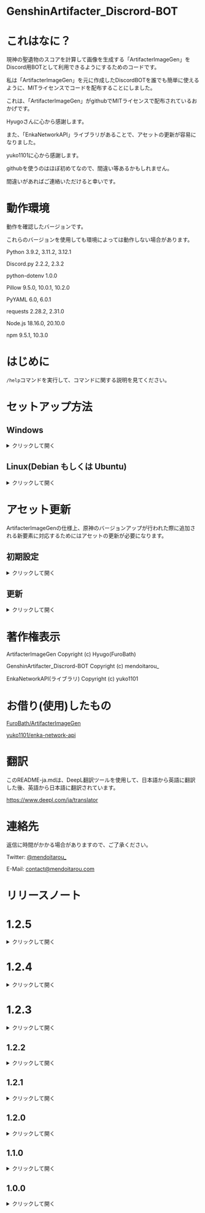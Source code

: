 # GenshinArtifacter_Discrord-BOT

# これはなに？

現神の聖遺物のスコアを計算して画像を生成する「ArtifacterImageGen」をDiscord用BOTとして利用できるようにするためのコードです。

私は「ArtifacterImageGen」を元に作成したDiscordBOTを誰でも簡単に使えるように、MITライセンスでコードを配布することにしました。

これは、「ArtifacterImageGen」がgithubでMITライセンスで配布されているおかげです。

Hyugoさんに心から感謝します。

また、「EnkaNetworkAPI」ライブラリがあることで、アセットの更新が容易になりました。

yuko1101に心から感謝します。

githubを使うのはほぼ初めてなので、間違い等あるかもしれません。

間違いがあればご連絡いただけると幸いです。

# 動作環境

動作を確認したバージョンです。

これらのバージョンを使用しても環境によっては動作しない場合があります。

Python 3.9.2, 3.11.2, 3.12.1

Discord.py 2.2.2, 2.3.2

python-dotenv 1.0.0

Pillow 9.5.0, 10.0.1, 10.2.0

PyYAML 6.0, 6.0.1

requests 2.28.2, 2.31.0

Node.js 18.16.0, 20.10.0

npm 9.5.1, 10.3.0

# はじめに

`/help`コマンドを実行して、コマンドに関する説明を見てください。

# セットアップ方法

## Windows

<details>
<summary>クリックして開く</summary>

編集中...

</details>

## Linux(Debian もしくは Ubuntu)

<details>
<summary>クリックして開く</summary>

### DiscordBOTの作成

DiscordDeveloperPortalにアクセスします。

https://discord.com/developers/applications

「New Application.」をクリックします。

(すでに専用BOTを作成している場合は、トークン生成まで読み飛ばしてください)

BOTの名称を決め、「NAME」欄に入力する。

利用規約とデベロッパーポリシーに同意し、「Create」をクリックします。

「SETTING」の「BOT」タブを選択し、「Add Bot」をクリックします。

確認ダイアログが表示されたら、「Yes, do it!」をクリックします。

(2FAが設定されている場合は、認証してください)。

### トークン生成

「TOKEN」の下にある「Copy」をクリックして、BOTトークンをコピーします。

このトークンをメモ帳などにメモ（ペースト）しておく。

このトークンは、流出しないように注意してください。

### BOTのゲートウェイ設定

「Privileged Gateway Intents」の「PRESENCE INTENT」、「SERVER MEMBERS INTENT」、「MESSAGE CONTENT INTENT」3つすべてをONにします。

変更を保存するには、忘れずに「Save Changes」をクリックしてください。

### ボットによるサーバーへの参加を許可する

メニューから「OAuth2」→「URL Generator」を選択します。

「SCOPES」の「BOT」にチェックを入れ、「BOT PERMISSIONS」を必要なパーミッションに設定します。

(サーバーを所有し、本ボットのコードを信頼している場合は、「Administrator」チェックボックスをチェックしてもよいと思われます。)

「GENERATED URL」欄に表示されたURLをコピーして、コピーしたURLにアクセスします。

ボットを参加させたいサーバーを選択し、「Yes」をクリックします。

認証が正しいことを確認し、認証をクリックします。

hCaptchaの認証をクリアして、BOTをエンカレッジする。

これで、Discord BOTの事前設定は完了です。

### ソースをダウンロード
このリポジトリをgithubからzipファイルでダウンロードするか、GithubCLIなどでcloneしてください。

https://github.com/tarou-software/GenshinArtifacter_Discrord-BOT

(ZIPファイルでダウンロードされた方は、解凍してください。)

ディレクトリ内の「.env」ファイルを開き、「Please Here Your Discord BOT TOKEN」を「Token Generation」でコピーしたBOTトークンに置き換えます。

### Pythonのセットアップ

バージョンの確認コマンドを実行してpythonがインストールされているかを確認します。

```
python3 --version
```

バージョンが表示されたらOKです。

pipをインストールします。

```
sudo apt update
sudo apt install python3-pip
```

pipを使用して、各ライブラリをインストールします。

コマンドは以下のとおりです。

各種ライブラリをインストールします。
```
pip3 install discord.py
```

```
pip3 install python-dotenv
```

```
pip3 install Pillow
```

```
pip3 install pyyaml
```

```
pip3 install requests
```

すべてが正しくインストールされたことを確認してください。

(Pillowのバージョンは必ず9.5.0以上にしてください。ArtifacterImageGenが動作しません。例:8.1.2では動きません。)

### コンフィグを変更する

BOTのソースコードが入っているディレクトリ内に、「config.json」というファイルが存在します。

このファイルはBOTの設定を変更するものです。

**起動前に変更する必要がある箇所がある**ので、テキストエディタなどで開きます。

```
"Administrator_Name" : "Please Enter Your Name",
```

という行の「Please Enter Your Name」をあなたのニックネームに変更してください。

これは、EnkaNetworkのAPIを使用するために**必要な設定です**ので**必ず**行ってください。

また、

```
"BOT_Ver" : ~~~,
```

という項目は**変更しないで**ください。

<details>
<summary>任意の設定</summary>

#### uid_register

```
"uid_register" : true,
```

この項目を変更することで、UIDの登録を可能にするかしないかを設定できます。

- 有効にする場合は、「true」
- 無効にする場合は、「false」

に変更してください。

(初期設定は有効の「true」です。)

#### image_uid_mode

```
"image_uid_mode" : true
```

この項目を変更することで、タイミングによっては別の人の画像が送信されるという事態を回避することができます。

- 有効にする場合は、「true」
- 無効にする場合は、「false」

に変更してください。

(初期設定は有効の「true」です。)

</details>

### BOTを起動する

コマンドプロンプトなどを起動します。

カレントディレクトリをソースディレクトリに変更します。

次のコマンドを実行します。

```
python3 bot_start.py
```

(シェルスクリプトファイルを作成することをお勧めします。）

「Ready! Name:~~」と表示され、Discord上でBOTが正常に動作していることを確認してください。

</details>

# アセット更新

ArtifacterImageGenの仕様上、原神のバージョンアップが行われた際に追加される新要素に対応するためにはアセットの更新が必要になります。

## 初期設定

<details>
<summary>クリックして開く</summary>

### Node.jsのインストール

以下のコマンドでLTS版のNode.jsをインストールします。

```
curl -fsSL https://deb.nodesource.com/setup_lts.x | sudo -E bash -
sudo apt install nodejs -y
```

### ライブラリのインストール

カレントディレクトリをソースディレクトリに変更します。

次のコマンドを実行します。

```
npm install enka-network-api
```

</details>

## 更新

<details>
<summary>クリックして開く</summary>

**重要**
更新するときは、EnkaNetworkがメンテナンスをしていないことを確認してください。

更新をするには、カレントディレクトリをソースディレクトリに変更し以下のコマンドを実行します。

```
node asset_update.js
```

(シェルスクリプトファイルを作成することをお勧めします。）

実行すると、自動でキャラクター・武器・聖遺物のアセットを更新します。

更新時にBOTの再起動は不要です。

</details>

# 著作権表示

ArtifacterImageGen Copyright (c) Hyugo(FuroBath)

GenshinArtifacter_Discrord-BOT Copyright (c) mendoitarou_

EnkaNetworkAPI(ライブラリ) Copyright (c) yuko1101


# お借り(使用)したもの

[FuroBath/ArtifacterImageGen](https://github.com/FuroBath/ArtifacterImageGen)

[yuko1101/enka-network-api](https://github.com/yuko1101/enka-network-api)

# 翻訳
このREADME-ja.mdは、DeepL翻訳ツールを使用して、日本語から英語に翻訳した後、英語から日本語に翻訳されています。

https://www.deepl.com/ja/translator

# 連絡先

返信に時間がかかる場合がありますので、ご了承ください。

Twitter: [@mendoitarou_](https://twitter.com/mendoitarou_)

E-Mail: [contact@mendoitarou.com](mailto:contact@mendoitarou.com)

# リリースノート

# 1.2.5

<details>
<summary>クリックして開く</summary>

- 新しいプレイヤーアイコン形式への対応
- APIの返答をキャッシュするように仕様変更(APIの推奨される動作)

</details>

# 1.2.4

<details>
<summary>クリックして開く</summary>

- UIDを手動で入力して画像を生成するコマンドを追加

</details>

# 1.2.3

<details>
<summary>クリックして開く</summary>

- キャラクターの凸数が表示されない問題を修正

</details>

## 1.2.2

<details>
<summary>クリックして開く</summary>

- 聖遺物をつけていないキャラの画像を生成しようとしたときに、エラーが発生して画像が生成されない問題を修正。

</details>

## 1.2.1

<details>
<summary>クリックして開く</summary>

- BOTに関する情報を確認するコマンド名を変更
- コマンドの説明を見れるコマンドを追加

</details>

## 1.2.0

<details>
<summary>クリックして開く</summary>

- 生成画像キャラの元素に応じて埋め込みの色を変化
- アセット更新プログラムを追加

</details>

## 1.1.0

<details>
<summary>クリックして開く</summary>

- APIのルールに従えていない箇所があったので修正。
- UIDを登録しなかった場合の動作を変更
- 動作変更に伴い、/build_noコマンドの削除
- 画像生成の際、タイミングによっては別ユーザーの画像が生成される可能性がある問題を修正(コンフィグでON/OFF可能)
- 動作変更に伴い、READMEに説明を追記

</details>

## 1.0.0

<details>
<summary>クリックして開く</summary>

- 初期リリース

</details>
